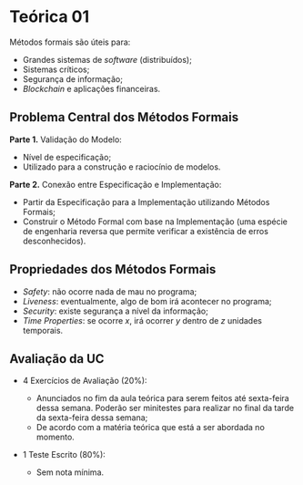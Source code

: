 # Teórica 01

Métodos formais são úteis para:

- Grandes sistemas de *software* (distribuídos);
- Sistemas críticos;
- Segurança de informação;
- *Blockchain* e aplicações financeiras.

## Problema Central dos Métodos Formais

**Parte 1.** Validação do Modelo:

- Nível de especificação;
- Utilizado para a construção e raciocínio de modelos.

**Parte 2.** Conexão entre Especificação e Implementação:

- Partir da Especificação para a Implementação utilizando Métodos Formais;
- Construir o Método Formal com base na Implementação (uma espécie de engenharia reversa que permite verificar a existência de erros desconhecidos).

## Propriedades dos Métodos Formais

- *Safety*: não ocorre nada de mau no programa;
- *Liveness*: eventualmente, algo de bom irá acontecer no programa;
- *Security*: existe segurança a nível da informação;
- *Time Properties*: se ocorre $x$, irá ocorrer $y$ dentro de $z$ unidades temporais.

## Avaliação da UC

- 4 Exercícios de Avaliação (20%):
  - Anunciados no fim da aula teórica para serem feitos até sexta-feira dessa semana. Poderão ser minitestes para realizar no final da tarde da sexta-feira dessa semana;
  - De acordo com a matéria teórica que está a ser abordada no momento.

- 1 Teste Escrito (80%):
  - Sem nota mínima.
